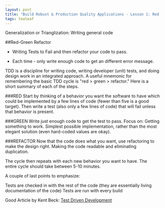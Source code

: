 ```yaml
---
layout: post
title: "Build Robust & Production Quality Applications - Lesson 1: Red, Green, Refactor"
tags: tealeaf
---
```

Generalization or Trianglization:
Writing general code

##Red-Green Refactor
* Writing Tests to Fail and then refactor your code to pass.

* Each time - only write enough code to get an different error message.

TDD is a discipline for writing code, writing developer (unit) tests, and doing design work in an integrated approach. A useful mnemonic for remembering the basic TDD cycle is "red > green > refactor." Here is a short summary of each of the steps.

###RED
Start by thinking of a behavior you want the software to have which could be implemented by a few lines of code (fewer than five is a good target). Then write a test (also only a few lines of code) that will fail unless that behavior is present.

###GREEN
Write just enough code to get the test to pass. Focus on: Getting something to work. Simplest possible implementation, rather than the most elegant solution (even hard-coded values are okay).

###REFACTOR
Now that the code does what you want, use refactoring to make the design right. Making the code readable and eliminating duplication.

The cycle then repeats with each new behavior you want to have. The entire cycle should take between 5-10 minutes.

A couple of last points to emphasize:

Tests are checked in with the rest of the code (they are essentially living documentation of the code)
Tests are run with every build


Good Article by Kent Beck: [Test Driven Development](http://gmarik.info/notes/programming/test-driven-development-kent-beck)

